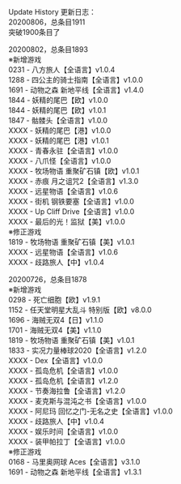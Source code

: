 Update History 更新日志：  
20200806，总条目1911  
突破1900条目了  
  
20200802，总条目1893  
※新增游戏  
0231 - 八方旅人【全语言】v1.0.4  
1288 - 四公主的骑士指南【全语言】v1.0.0  
1691 - 动物之森 新地平线【全语言】v1.4.0  
1844 - 妖精的尾巴【欧】v1.0.0  
1844 - 妖精的尾巴【欧】v1.0.1  
1847 - 骷髅头【全语言】v1.0.0  
XXXX - 妖精的尾巴【港】v1.0.0  
XXXX - 妖精的尾巴【港】v1.0.1  
XXXX - 青春永驻【全语言】v1.0.0  
XXXX - 八爪怪【全语言】v1.0.0  
XXXX - 牧场物语 重聚矿石镇【欧】v1.0.1  
XXXX - 赤痕 月之诅咒2【全语言】v1.3.0  
XXXX - 远星物语【全语言】v1.0.6  
XXXX - 街机 钢铁要塞【全语言】v1.0.0  
XXXX - Up Cliff Drive【全语言】v1.0.0  
XXXX - 最后的光！监狱【美】v1.0.0  
※修正游戏  
1819 - 牧场物语 重聚矿石镇【美】v1.0.1  
XXXX - 远星物语【全语言】v1.0.6  
XXXX - 歧路旅人【中】v1.0.4  
  
20200726，总条目1878  
※新增游戏  
0298 - 死亡细胞【欧】v1.9.1  
1152 - 任天堂明星大乱斗 特别版【欧】v8.0.0  
1696 - 海贼无双4【日】v1.1.0  
1701 - 海贼无双4【美】v1.1.0  
1819 - 牧场物语 重聚矿石镇【美】v1.0.1  
1833 - 实况力量棒球2020【全语言】v1.2.0  
XXXX - Dex【全语言】v1.0.0  
XXXX - 孤岛危机【全语言】v1.0.0  
XXXX - 孤岛危机【全语言】v1.2.0  
XXXX - 节奏海拉鲁【全语言】v1.2.0  
XXXX - 麦克斯与混沌之书【全语言】v1.0.0  
XXXX - 阿尼玛 回忆之门-无名之史【全语言】v1.0.0  
XXXX - 歧路旅人【中】v1.0.4  
XXXX - 娱乐时间【全语言】v1.0.0  
XXXX - 装甲帕拉丁【全语言】v1.0.0  
※修正游戏  
0168 - 马里奥网球 Aces【全语言】v3.1.0  
1691 - 动物之森 新地平线【全语言】v1.3.1  
